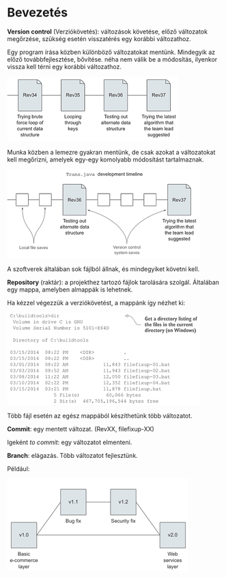 Bevezetés
=========

**Version control** (Verziókövetés): változások követése, előző változatok megőrzése, szükség esetén visszatérés egy korábbi változathoz.

Egy program írása közben különböző változatokat mentünk. Mindegyik az előző továbbfejlesztése, bővítése. néha nem válik be a módosítás, ilyenkor vissza kell térni egy korábbi változathoz.

![](./media/image1.png)

Munka közben a lemezre gyakran mentünk, de csak azokat a változatokat kell megőrizni, amelyek egy-egy komolyabb módosítást tartalmaznak.

![](./media/image2.png)

A szoftverek általában sok fájlból állnak, és mindegyiket követni kell.

**Repository** (raktár): a projekthez tartozó fájlok tarolására szolgál. Általában egy mappa, amelyben almappák is lehetnek.

Ha kézzel végezzük a verziókövetést, a mappánk így nézhet ki:

![](./media/image3.png)

Több fájl esetén az egész mappából készíthetünk több változatot.

**Commit**: egy mentett változat. (RevXX, filefixup-XX)

Igeként *to commit*: egy változatot elmenteni.

**Branch**: elágazás. Több változatot fejlesztünk.

Például:

![](./media/image4.png)
